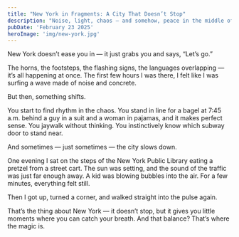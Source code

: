 ```yaml
---
title: "New York in Fragments: A City That Doesn’t Stop"
description: "Noise, light, chaos — and somehow, peace in the middle of it"
pubDate: 'February 23 2025'
heroImage: 'img/new-york.jpg'
---
```


New York doesn’t ease you in — it just grabs you and says, “Let’s go.”

The horns, the footsteps, the flashing signs, the languages overlapping — it’s all happening at once. The first few hours I was there, I felt like I was surfing a wave made of noise and concrete.

But then, something shifts.

You start to find rhythm in the chaos. You stand in line for a bagel at 7:45 a.m. behind a guy in a suit and a woman in pajamas, and it makes perfect sense. You jaywalk without thinking. You instinctively know which subway door to stand near.

And sometimes — just sometimes — the city slows down.

One evening I sat on the steps of the New York Public Library eating a pretzel from a street cart. The sun was setting, and the sound of the traffic was just far enough away. A kid was blowing bubbles into the air. For a few minutes, everything felt still.

Then I got up, turned a corner, and walked straight into the pulse again.

That’s the thing about New York — it doesn’t stop, but it gives you little moments where you can catch your breath. And that balance? That’s where the magic is.

